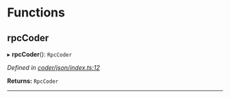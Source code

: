 

# Functions

<a id="rpccoder"></a>

##  rpcCoder

▸ **rpcCoder**(): `RpcCoder`

*Defined in [coder/json/index.ts:12](https://github.com/polkadot-js/api/blob/5975e23/packages/rpc-provider/src/coder/json/index.ts#L12)*

**Returns:** `RpcCoder`

___

